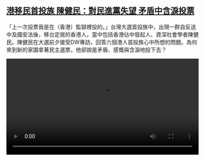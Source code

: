 <!--1705069023000-->
[港移民首投族 陳健民：對民進黨失望 矛盾中含淚投票](https://www.dw.com/zh/%E6%B8%AF%E7%A7%BB%E6%B0%91%E9%A6%96%E6%8A%95%E6%97%8F%20%E9%99%B3%E5%81%A5%E6%B0%91%EF%BC%9A%E5%B0%8D%E6%B0%91%E9%80%B2%E9%BB%A8%E5%A4%B1%E6%9C%9B%20%E7%9F%9B%E7%9B%BE%E4%B8%AD%E5%90%AB%E6%B7%9A%E6%8A%95%E7%A5%A8/a-67963854)
------

<p>「上一次投票我是在（香港）監獄裡投的。」台灣大選首投族中，出現一群自反送中及國安法後，移台定居的香港人，當中包括香港佔中發起人、資深社會學者陳健民。陳健民在大選前夕接受DW專訪，回答六個港人首投族心中所想的問題。為何來到新的家園拿著民主選票，他卻說是矛盾、感慨與含淚地投下去？</small></p><video src="https://tvdownloaddw-a.akamaihd.net/dwtv_video/flv/vdt_zh/2024/bchi240112_chinese_01icw_AVC_1280x720.mp4" controls style="width:100%"></video>
